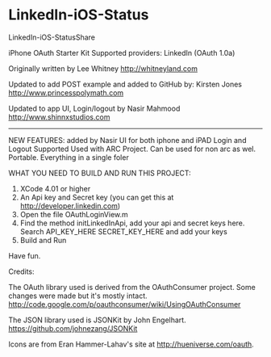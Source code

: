 LinkedIn-iOS-Status
===================

LinkedIn-iOS-StatusShare

iPhone OAuth Starter Kit
Supported providers: LinkedIn (OAuth 1.0a)

Originally written by
Lee Whitney
http://whitneyland.com

Updated to add POST example and added to GitHub by:
Kirsten Jones
http://www.princesspolymath.com

Updated to app UI, Login/logout by
Nasir Mahmood
http://www.shinnxstudios.com

----------------------------------------------------------

NEW FEATURES: added by Nasir
UI for both iphone and iPAD
Login and Logout Supported
Used with ARC Project. Can be used for non arc as wel.
Portable. Everything in a single foler

WHAT YOU NEED TO BUILD AND RUN THIS PROJECT:

1) XCode 4.01 or higher
2) An Api key and Secret key  (you can get this at http://developer.linkedin.com)
3) Open the file OAuthLoginView.m
4) Find the method initLinkedInApi, add your api and secret keys here. Search API_KEY_HERE
SECRET_KEY_HERE and add your keys
5) Build and Run



Have fun.



Credits:

The OAuth library used is derived from the OAuthConsumer project.
Some changes were made but it's mostly intact.
    http://code.google.com/p/oauthconsumer/wiki/UsingOAuthConsumer

The JSON library used is JSONKit by John Engelhart.
    https://github.com/johnezang/JSONKit

Icons are from Eran Hammer-Lahav's site at http://hueniverse.com/oauth.

